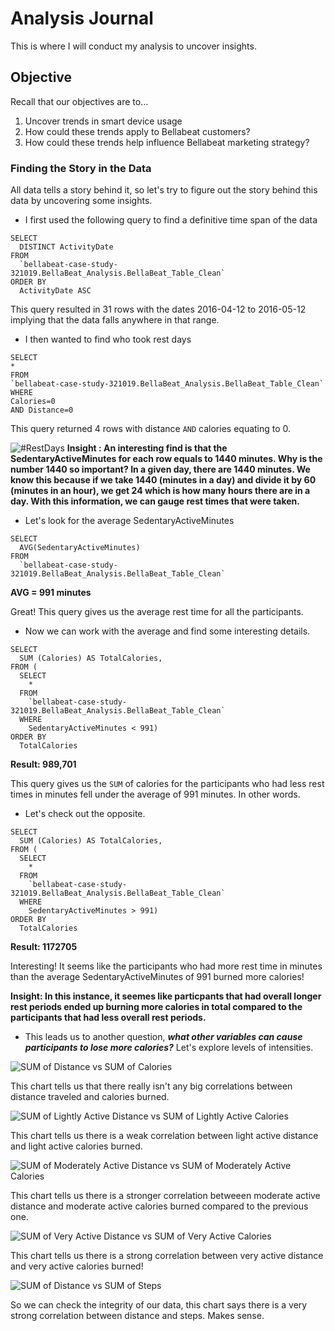 # Analysis Journal
This is where I will conduct my analysis to uncover insights.

## Objective
Recall that our objectives are to...
1. Uncover trends in smart device usage
2. How could these trends apply to Bellabeat customers?
3. How could these trends help influence Bellabeat marketing strategy?

### Finding the Story in the Data
All data tells a story behind it, so let's try to figure out the story behind this data by uncovering some insights.

* I first used the following query to find a definitive time span of the data
```
SELECT
  DISTINCT ActivityDate
FROM
  `bellabeat-case-study-321019.BellaBeat_Analysis.BellaBeat_Table_Clean`
ORDER BY
  ActivityDate ASC 
  ```
  This query resulted in 31 rows with the dates 2016-04-12 to 2016-05-12 implying that the data falls anywhere in that range.
  
  * I then wanted to find who took rest days
  ```
SELECT
  *
FROM
  `bellabeat-case-study-321019.BellaBeat_Analysis.BellaBeat_Table_Clean`
WHERE
  Calories=0
  AND Distance=0 
  ```
  This query returned 4 rows with distance ```AND``` calories equating to 0.
  
  ![#RestDays](https://user-images.githubusercontent.com/88196954/132696785-7fe7a3af-30cd-4cbe-a1fa-1dd855cadae7.PNG)
**Insight : An interesting find is that the SedentaryActiveMinutes for each row equals to 1440 minutes.
Why is the number 1440 so important? In a given day, there are 1440 minutes. We know this because if we take 1440 (minutes in a day) and divide it by 60 (minutes in an hour), we get 24 which is how many hours there are in a day. With this information, we can gauge rest times that were taken.**

* Let's look for the average SedentaryActiveMinutes
```
SELECT
  AVG(SedentaryActiveMinutes)
FROM
  `bellabeat-case-study-321019.BellaBeat_Analysis.BellaBeat_Table_Clean` 
```
 **AVG = 991 minutes**
 
Great! This query gives us the average rest time for all the participants.

* Now we can work with the average and find some interesting details.
```
SELECT
  SUM (Calories) AS TotalCalories,
FROM (
  SELECT
    *
  FROM
    `bellabeat-case-study-321019.BellaBeat_Analysis.BellaBeat_Table_Clean`
  WHERE
    SedentaryActiveMinutes < 991)
ORDER BY
  TotalCalories  
```
**Result: 989,701**

This query gives us the ```SUM``` of calories for the participants who had less rest times in minutes fell under the average of 991 minutes. In other words.

* Let's check out the opposite.
```
SELECT
  SUM (Calories) AS TotalCalories,
FROM (
  SELECT
    *
  FROM
    `bellabeat-case-study-321019.BellaBeat_Analysis.BellaBeat_Table_Clean`
  WHERE
    SedentaryActiveMinutes > 991)
ORDER BY
  TotalCalories
```
**Result: 1172705**

Interesting! It seems like the participants who had more rest time in minutes than the average SedentaryActiveMinutes of 991 burned more calories!

**Insight: In this instance, it seemes like particpants that had overall longer rest periods ended up burning more calories in total compared to the participants that had less overall rest periods.**

* This leads us to another question, ***what other variables can cause participants to lose more calories?*** Let's explore levels of intensities.

![SUM of Distance vs  SUM of Calories](https://user-images.githubusercontent.com/88196954/132764015-c73f4091-94bd-4164-b1a7-3c167dc1d112.png)

This chart tells us that there really isn't any big correlations between distance traveled and calories burned.

![SUM of Lightly Active Distance vs  SUM of Lightly Active Calories](https://user-images.githubusercontent.com/88196954/132764156-e41a9b7a-2854-4b01-8646-b3cee593c094.png)

This chart tells us there is a weak correlation between light active distance and light active calories burned.

![SUM of Moderately Active Distance vs  SUM of Moderately Active Calories](https://user-images.githubusercontent.com/88196954/132764164-2f208bd4-28c2-4666-b2ba-9780d8be0a90.png)

This chart tells us there is a stronger correlation betweeen moderate active distance and moderate active calories burned compared to the previous one.

![SUM of Very Active Distance vs  SUM of Very Active Calories](https://user-images.githubusercontent.com/88196954/132764168-033b2744-a6d0-47fb-8f5f-12c80f6585d3.png)

This chart tells us there is a strong correlation between very active distance and very active calories burned!

![SUM of Distance vs  SUM of Steps](https://user-images.githubusercontent.com/88196954/132764177-5730be32-6668-43b3-99d3-4252bb525087.png)

So we can check the integrity of our data, this chart says there is a very strong correlation between distance and steps. Makes sense.
